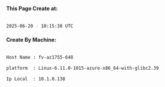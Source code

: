 
   
#### This Page Create at:

```bash

2025-06-20 - 10:15:38 UTC

```

#### Create By Machine:

```bash

Host Name : fv-az1755-648

platform  : Linux-6.11.0-1015-azure-x86_64-with-glibc2.39

Ip Local  : 10.1.0.138

```

